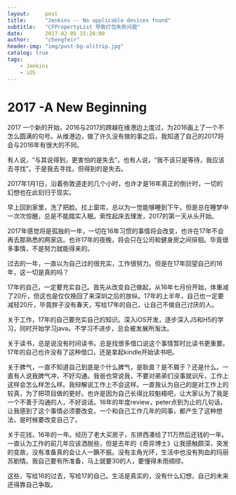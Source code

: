 ```yaml
---
layout:     post
title:      "Jenkins -- No applicable devices found"
subtitle:   "CFPropertyList 导致打包失败问题"
date:       2017-02-05 15:20:00
author:     "chengfeir"
header-img: "img/post-bg-alitrip.jpg"
catalog: true
tags:
    - Jenkins
    - iOS
---
```


# 2017 -A New Beginning

2017 一个新的开始，2016与2017的跨越在维港边上度过，为2016画上了一个不怎么圆满的句号。从维港边，做了许久没有做的事之后，我知道了自己的2017将会与2016年有很大的不同。

有人说，“与其说得到，更害怕的是失去”，也有人说，“我不该只是等待，我应该去寻找”。于是我去寻找，但得到的是失去。

2017年1月1日，沿着弥敦道走的几个小时，也许才是16年真正的倒计时，一切的幻想也在此刻归于现实。

早上回到家里，洗了把脸。拉上窗帘，总以为一觉能够睡到下午。但是总在睡梦中一次次惊醒，总是不能踏实入眠。索性起床去理发，2017的第一天从头开始。

2017年感觉将是孤独的一年，一切在16年习惯的事情将会改变，也许在17年不会再去那熟悉的两家店。也许17年的夜晚，将会只在公司和健身房之间徘徊。毕竟很多事情，不是努力就能得来的。

过去的一年，一直以为自己过的很充实，工作很努力。但是在17年回望自己的16年，这一切是真的吗？

17年的自己，一定要充实自己。首先从改变自己做起，从16年七月份开始，体重减了20斤，但这也是仅仅挽回了来深圳之后的放纵。17年的上半年，自己也一定要减轻20斤，毕竟胖子没有春天，写给17年的自己，让自己不做自己讨厌的人。

关于工作，17年的自己要充实自己的知识。深入iOS开发，逐步深入JS和H5的学习，同时开始学习java。不学习不进步，总会被发展所淘汰。

关于读书，总是说没有时间读书，总是找很多借口说这个事情暂时比读书更重要。17年的自己也许没有了这种借口，还是拿起kindle开始读书吧。

关于脾气，一直不知道自己到底是个什么脾气，是耿直？是不屑于？还是什么。一直有人说我脾气冲，不好沟通。我爸也常说我，不要对弟弟们没事就训斥，工作上这样会怎么样怎么样。我辩解说工作上不会这样。一直我认为自己的是对工作上的较真，为了把项目做的更好。也许是因为自己长得比较魁梧吧，让大家认为了我是一个不善于沟通的人，不好说话。16年的年度review，peter点到为止的几句话，让我感到了这个事情必须要改变。一个和自己工作几年的同事，都产生了这种想法，是时候要改变自己了。

关于花钱，16年的一年。经历了老大买房子，东拼西凑给了11万然后还钱的一年。一直认为工作的前几年应该洒脱些，但是去年的《奇异博士》让我感触颇深，突发的变故，没有准备真的会让人一蹶不振。没有主角光环，生活中也没有狗血的玛丽苏剧情。我自己要有所准备，马上就要30的人，要懂得未雨绸缪。

这些，写给16的过去，写给17的自己。生活是真实的，没有什么幻想，自己的未来还得靠自己争取。
